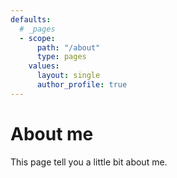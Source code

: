 ```yaml
---
defaults:
  # _pages
  - scope:
      path: "/about"
      type: pages
    values:
      layout: single
      author_profile: true
---
```


# About me

This page tell you a little bit about me.